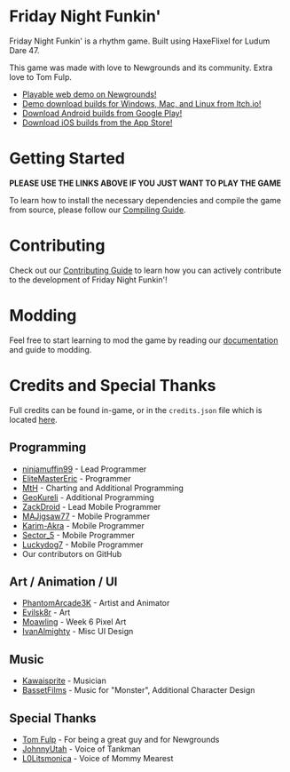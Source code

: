 # Friday Night Funkin'

Friday Night Funkin' is a rhythm game. Built using HaxeFlixel for Ludum Dare 47.

This game was made with love to Newgrounds and its community. Extra love to Tom Fulp.

- [Playable web demo on Newgrounds!](https://www.newgrounds.com/portal/view/770371)
- [Demo download builds for Windows, Mac, and Linux from Itch.io!](https://ninja-muffin24.itch.io/funkin)
- [Download Android builds from Google Play!](https://play.google.com/store/apps/details?id=me.funkin.fnf)
- [Download iOS builds from the App Store!](https://apps.apple.com/app/id6740428530)

# Getting Started

**PLEASE USE THE LINKS ABOVE IF YOU JUST WANT TO PLAY THE GAME**

To learn how to install the necessary dependencies and compile the game from source, please follow our [Compiling Guide](/docs/COMPILING.md).

# Contributing

Check out our [Contributing Guide](/docs/CONTRIBUTING.md) to learn how you can actively contribute to the development of Friday Night Funkin'!

# Modding

Feel free to start learning to mod the game by reading our [documentation](https://funkincrew.github.io/funkin-modding-docs/) and guide to modding.

# Credits and Special Thanks

Full credits can be found in-game, or in the `credits.json` file which is located [here](https://github.com/FunkinCrew/funkin.assets/blob/main/exclude/data/credits.json).

## Programming
- [ninjamuffin99](https://twitter.com/ninja_muffin99) - Lead Programmer
- [EliteMasterEric](https://twitter.com/EliteMasterEric) - Programmer
- [MtH](https://twitter.com/emmnyaa) - Charting and Additional Programming
- [GeoKureli](https://twitter.com/Geokureli/) - Additional Programming
- [ZackDroid](https://x.com/ZackDroidCoder) - Lead Mobile Programmer
- [MAJigsaw77](https://github.com/MAJigsaw77) - Mobile Programmer
- [Karim-Akra](https://x.com/KarimAkra_0) - Mobile Programmer
- [Sector_5](https://github.com/sector-a) - Mobile Programmer
- [Luckydog7](https://github.com/luckydog7) - Mobile Programmer
- Our contributors on GitHub

## Art / Animation / UI
- [PhantomArcade3K](https://twitter.com/phantomarcade3k) - Artist and Animator
- [Evilsk8r](https://twitter.com/evilsk8r) - Art
- [Moawling](https://twitter.com/moawko) - Week 6 Pixel Art
- [IvanAlmighty](https://twitter.com/IvanA1mighty) - Misc UI Design

## Music
- [Kawaisprite](https://twitter.com/kawaisprite) - Musician
- [BassetFilms](https://twitter.com/Bassetfilms) - Music for "Monster", Additional Character Design

## Special Thanks
- [Tom Fulp](https://twitter.com/tomfulp) - For being a great guy and for Newgrounds
- [JohnnyUtah](https://twitter.com/JohnnyUtahNG/) - Voice of Tankman
- [L0Litsmonica](https://twitter.com/L0Litsmonica) - Voice of Mommy Mearest
